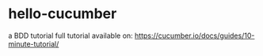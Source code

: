# hello-cucumber
a BDD tutorial
full tutorial available on: https://cucumber.io/docs/guides/10-minute-tutorial/